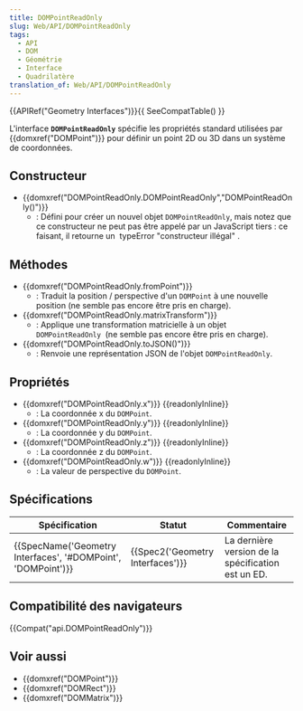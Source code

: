 ```yaml
---
title: DOMPointReadOnly
slug: Web/API/DOMPointReadOnly
tags:
  - API
  - DOM
  - Géométrie
  - Interface
  - Quadrilatère
translation_of: Web/API/DOMPointReadOnly
---
```

{{APIRef("Geometry Interfaces")}}{{ SeeCompatTable() }}

L'interface **`DOMPointReadOnly`** spécifie les propriétés standard utilisées par {{domxref("DOMPoint")}} pour définir un point 2D ou 3D dans un système de coordonnées.

## Constructeur

- {{domxref("DOMPointReadOnly.DOMPointReadOnly","DOMPointReadOnly()")}}
  - : Défini pour créer un nouvel objet `DOMPointReadOnly`, mais notez que ce constructeur ne peut pas être appelé par un JavaScript tiers : ce faisant, il retourne un  typeError "constructeur illégal" .

## Méthodes

- {{domxref("DOMPointReadOnly.fromPoint")}}
  - : Traduit la position / perspective d'un `DOMPoint` à une nouvelle position (ne semble pas encore être pris en charge).
- {{domxref("DOMPointReadOnly.matrixTransform")}}
  - : Applique une transformation matricielle à un objet `DOMPointReadOnly`  (ne semble pas encore être pris en charge).
- {{domxref("DOMPointReadOnly.toJSON()")}}
  - : Renvoie une représentation JSON de l'objet `DOMPointReadOnly`.

## Propriétés

- {{domxref("DOMPointReadOnly.x")}} {{readonlyInline}}
  - : La coordonnée x du `DOMPoint`.
- {{domxref("DOMPointReadOnly.y")}} {{readonlyInline}}
  - : La coordonnée y du `DOMPoint`.
- {{domxref("DOMPointReadOnly.z")}} {{readonlyInline}}
  - : La coordonnée z du `DOMPoint`.
- {{domxref("DOMPointReadOnly.w")}} {{readonlyInline}}
  - : La valeur de perspective du `DOMPoint`.

## Spécifications

| Spécification                                                                    | Statut                                       | Commentaire                                        |
| -------------------------------------------------------------------------------- | -------------------------------------------- | -------------------------------------------------- |
| {{SpecName('Geometry Interfaces', '#DOMPoint', 'DOMPoint')}} | {{Spec2('Geometry Interfaces')}} | La dernière version de la spécification est un ED. |

## Compatibilité des navigateurs

{{Compat("api.DOMPointReadOnly")}}

## Voir aussi

- {{domxref("DOMPoint")}}
- {{domxref("DOMRect")}}
- {{domxref("DOMMatrix")}}
